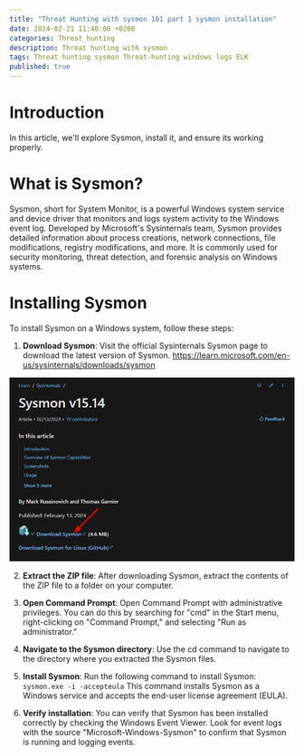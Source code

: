 ```yaml
---
title: "Threat Hunting with sysmon 101 part 1 sysmon installation"
date: 2024-02-21 11:40:00 +0200
categories: Threat_hunting
description: Threat hunting with sysmon 
tags: Threat hunting sysmon Threat-hunting windows logs ELK
published: true
---
```

# **Introduction**

In this article, we'll explore Sysmon, install it, and ensure its working properly.

# What is Sysmon?
Sysmon, short for System Monitor, is a powerful Windows system service and device driver that monitors and logs system activity to the Windows event log. Developed by Microsoft's Sysinternals team, Sysmon provides detailed information about process creations, network connections, file modifications, registry modifications, and more. It is commonly used for security monitoring, threat detection, and forensic analysis on Windows systems.

# Installing Sysmon
To install Sysmon on a Windows system, follow these steps:

1. **Download Sysmon**: Visit the official Sysinternals Sysmon page to download the latest version of Sysmon.
https://learn.microsoft.com/en-us/sysinternals/downloads/sysmon

![download!](/assets/images/th1/1.png)

2. **Extract the ZIP file**: After downloading Sysmon, extract the contents of the ZIP file to a folder on your computer.

3. **Open Command Prompt**: Open Command Prompt with administrative privileges. You can do this by searching for "cmd" in the Start menu, right-clicking on "Command Prompt," and selecting "Run as administrator."

4. **Navigate to the Sysmon directory**: Use the cd command to navigate to the directory where you extracted the Sysmon files.

5. **Install Sysmon**: Run the following command to install Sysmon: `sysmon.exe -i -accepteula`
This command installs Sysmon as a Windows service and accepts the end-user license agreement (EULA).


6. **Verify installation**: You can verify that Sysmon has been installed correctly by checking the Windows Event Viewer. Look for event logs with the source "Microsoft-Windows-Sysmon" to confirm that Sysmon is running and logging events.


